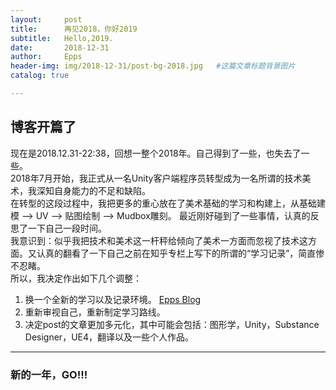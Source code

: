 ```yaml
---
layout:     post                    
title:      再见2018，你好2019
subtitle:   Hello,2019.
date:       2018-12-31
author:     Epps
header-img: img/2018-12-31/post-bg-2018.jpg   #这篇文章标题背景图片
catalog: true

---
```


## 博客开篇了
现在是2018.12.31-22:38，回想一整个2018年。自己得到了一些，也失去了一些。  
2018年7月开始，我正式从一名Unity客户端程序员转型成为一名所谓的技术美术，我深知自身能力的不足和缺陷。  
在转型的这段过程中，我把更多的重心放在了美术基础的学习和构建上，从基础建模 —> UV —> 贴图绘制 —> Mudbox雕刻。
最近刚好碰到了一些事情，认真的反思了一下自己一段时间。  
我意识到：似乎我把技术和美术这一杆秤给倾向了美术一方面而忽视了技术这方面。又认真的翻看了一下自己之前在知乎专栏上写下的所谓的“学习记录”，简直惨不忍睹。  
所以，我决定作出如下几个调整：
1. 换一个全新的学习以及记录环境。 [Epps Blog](https://xxwlzfb.github.io/)
2. 重新审视自己，重新制定学习路线。
3. 决定post的文章更加多元化，其中可能会包括：图形学，Unity，Substance Designer，UE4，翻译以及一些个人作品。   

---

### 新的一年，GO!!!

